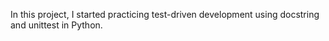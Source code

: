 In this project, I started practicing test-driven development using docstring and unittest in Python.

